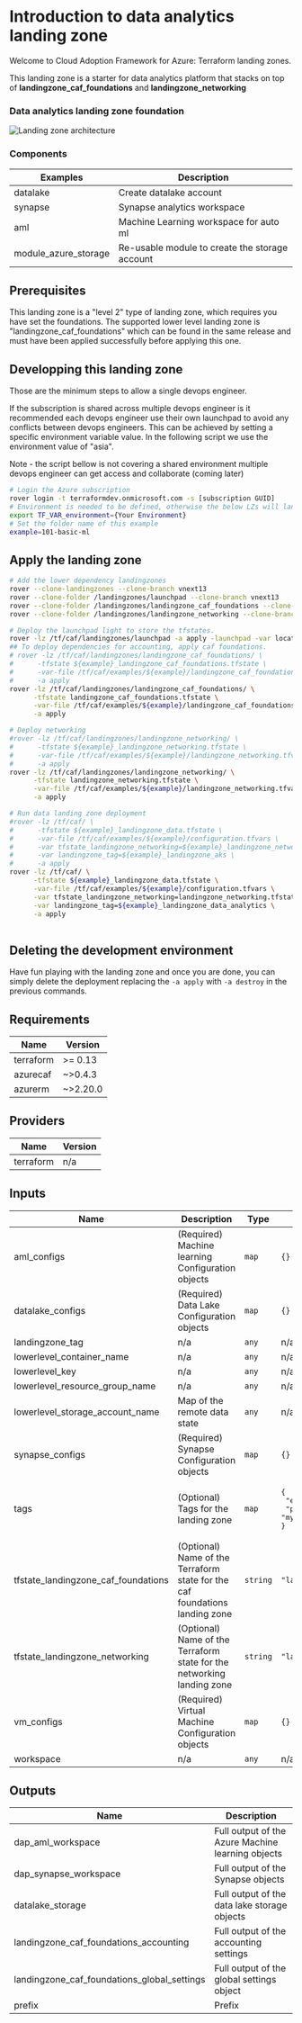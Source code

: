 # Introduction to data analytics landing zone

Welcome to Cloud Adoption Framework for Azure: Terraform landing zones.

This landing zone is a starter for data analytics platform that stacks on top of **landingzone_caf_foundations** and **landingzone_networking**

### Data analytics landing zone foundation
![Landing zone architecture](./_images/data_analytics_platform.PNG)

### Components
| Examples | Description|
|----------|------------|
|datalake | Create datalake account |
|synapse | Synapse analytics workspace |
|aml | Machine Learning workspace for auto ml |
|module_azure_storage | Re-usable module to create the storage account |

## Prerequisites

This landing zone is a "level 2" type of landing zone, which requires you have set the foundations. The supported lower level landing zone is "landingzone_caf_foundations" which can be found in the same release and must have been applied successfully before applying this one.

## Developping this landing zone

Those are the minimum steps to allow a single devops engineer. 

If the subscription is shared across multiple devops engineer is it recommended each devops engineer use their own launchpad to avoid any conflicts between devops engineers. This can be achieved by setting a specific environment variable value. In the following script we use the environment value of "asia".

Note - the script bellow is not covering a shared environment multiple devops engineer can get access and collaborate (coming later)

```bash
# Login the Azure subscription
rover login -t terraformdev.onmicrosoft.com -s [subscription GUID]
# Environment is needed to be defined, otherwise the below LZs will land into sandpit which someone else is working on
export TF_VAR_environment={Your Environment}
# Set the folder name of this example
example=101-basic-ml
```

## Apply the landing zone
```bash
# Add the lower dependency landingzones
rover --clone-landingzones --clone-branch vnext13
rover --clone-folder /landingzones/launchpad --clone-branch vnext13
rover --clone-folder /landingzones/landingzone_caf_foundations --clone-branch vnext13
rover --clone-folder /landingzones/landingzone_networking --clone-branch vnext13

# Deploy the launchpad light to store the tfstates.
rover -lz /tf/caf/landingzones/launchpad -a apply -launchpad -var location=southeastasia
## To deploy dependencies for accounting, apply caf foundations.
# rover -lz /tf/caf/landingzones/landingzone_caf_foundations/ \
#      -tfstate ${example}_landingzone_caf_foundations.tfstate \
#      -var-file /tf/caf/examples/${example}/landingzone_caf_foundations.tfvars \
#      -a apply
rover -lz /tf/caf/landingzones/landingzone_caf_foundations/ \
      -tfstate landingzone_caf_foundations.tfstate \
      -var-file /tf/caf/examples/${example}/landingzone_caf_foundations.tfvars \
      -a apply

# Deploy networking
#rover -lz /tf/caf/landingzones/landingzone_networking/ \
#      -tfstate ${example}_landingzone_networking.tfstate \
#      -var-file /tf/caf/examples/${example}/landingzone_networking.tfvars \
#      -a apply
rover -lz /tf/caf/landingzones/landingzone_networking/ \
      -tfstate landingzone_networking.tfstate \
      -var-file /tf/caf/examples/${example}/landingzone_networking.tfvars \
      -a apply

# Run data landing zone deployment
#rover -lz /tf/caf/ \
#      -tfstate ${example}_landingzone_data.tfstate \
#      -var-file /tf/caf/examples/${example}/configuration.tfvars \
#      -var tfstate_landingzone_networking=${example}_landingzone_networking.tfstate \
#      -var landingzone_tag=${example}_landingzone_aks \
#      -a apply
rover -lz /tf/caf/ \
      -tfstate ${example}_landingzone_data.tfstate \
      -var-file /tf/caf/examples/${example}/configuration.tfvars \
      -var tfstate_landingzone_networking=landingzone_networking.tfstate \
      -var landingzone_tag=${example}_landingzone_data_analytics \
      -a apply
      
```

## Deleting the development environment

Have fun playing with the landing zone and once you are done, you can simply delete the deployment replacing the ```-a apply``` with ```-a destroy``` in the previous commands.

<!--- BEGIN_TF_DOCS --->
## Requirements

| Name | Version |
|------|---------|
| terraform | >= 0.13 |
| azurecaf | ~>0.4.3 |
| azurerm | ~>2.20.0 |

## Providers

| Name | Version |
|------|---------|
| terraform | n/a |

## Inputs

| Name | Description | Type | Default | Required |
|------|-------------|------|---------|:--------:|
| aml\_configs | (Required) Machine learning Configuration objects | `map` | `{}` | no |
| datalake\_configs | (Required) Data Lake Configuration objects | `map` | `{}` | no |
| landingzone\_tag | n/a | `any` | n/a | yes |
| lowerlevel\_container\_name | n/a | `any` | n/a | yes |
| lowerlevel\_key | n/a | `any` | n/a | yes |
| lowerlevel\_resource\_group\_name | n/a | `any` | n/a | yes |
| lowerlevel\_storage\_account\_name | Map of the remote data state | `any` | n/a | yes |
| synapse\_configs | (Required) Synapse Configuration objects | `map` | `{}` | no |
| tags | (Optional) Tags for the landing zone | `map` | <pre>{<br>  "environment": "DEV",<br>  "project": "my_analytics_project"<br>}</pre> | no |
| tfstate\_landingzone\_caf\_foundations | (Optional) Name of the Terraform state for the caf foundations landing zone | `string` | `"landingzone_caf_foundations.tfstate"` | no |
| tfstate\_landingzone\_networking | (Optional) Name of the Terraform state for the networking landing zone | `string` | `"landingzone_networking.tfstate"` | no |
| vm\_configs | (Required) Virtual Machine Configuration objects | `map` | `{}` | no |
| workspace | n/a | `any` | n/a | yes |

## Outputs

| Name | Description |
|------|-------------|
| dap\_aml\_workspace | Full output of the Azure Machine learning objects |
| dap\_synapse\_workspace | Full output of the Synapse objects |
| datalake\_storage | Full output of the data lake storage objects |
| landingzone\_caf\_foundations\_accounting | Full output of the accounting settings |
| landingzone\_caf\_foundations\_global\_settings | Full output of the global settings object |
| prefix | Prefix |

<!--- END_TF_DOCS --->